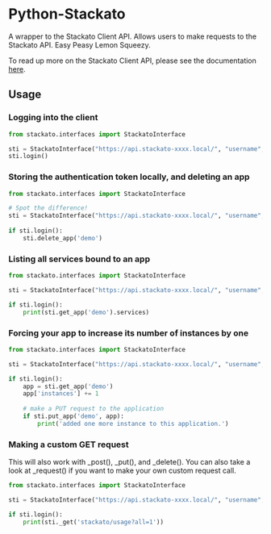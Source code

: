 Python-Stackato
===============

A wrapper to the Stackato Client API. Allows users to make requests to the Stackato API. Easy Peasy Lemon Squeezy.

To read up more on the Stackato Client API, please see the documentation [here](http://docs.stackato.com/api/client.html).

## Usage

### Logging into the client

```python
from stackato.interfaces import StackatoInterface

sti = StackatoInterface("https://api.stackato-xxxx.local/", "username", "password")
sti.login()
```

### Storing the authentication token locally, and deleting an app

```python
from stackato.interfaces import StackatoInterface

# Spot the difference!
sti = StackatoInterface("https://api.stackato-xxxx.local/", "username", "password", store_token=True)
    
if sti.login():
    sti.delete_app('demo')
```

### Listing all services bound to an app

```python
from stackato.interfaces import StackatoInterface

sti = StackatoInterface("https://api.stackato-xxxx.local/", "username", "password")

if sti.login():
    print(sti.get_app('demo').services)
```

### Forcing your app to increase its number of instances by one

```python
from stackato.interfaces import StackatoInterface

sti = StackatoInterface("https://api.stackato-xxxx.local/", "username", "password")

if sti.login():
    app = sti.get_app('demo')
    app['instances'] += 1
        
    # make a PUT request to the application
    if sti.put_app('demo', app):
        print('added one more instance to this application.')
```

### Making a custom GET request

This will also work with _post(), _put(), and _delete(). You can also take a look at _request() if you want to make your own custom request call.

```python
from stackato.interfaces import StackatoInterface

sti = StackatoInterface("https://api.stackato-xxxx.local/", "username", "password")

if sti.login():
    print(sti._get('stackato/usage?all=1'))
```
